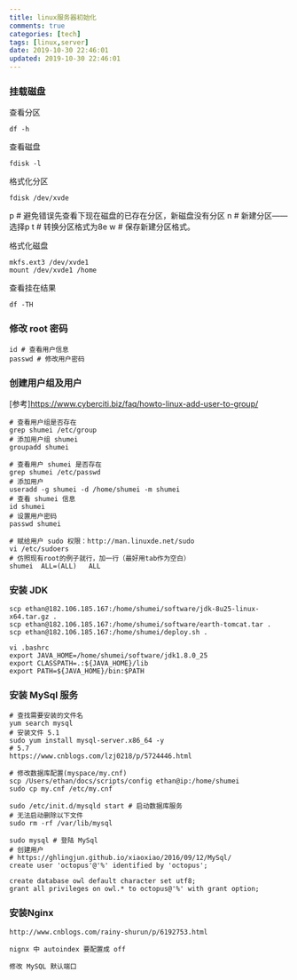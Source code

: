 ```yaml
---
title: linux服务器初始化
comments: true
categories: [tech]
tags: [linux,server]
date: 2019-10-30 22:46:01
updated: 2019-10-30 22:46:01
---
```


### 挂载磁盘
查看分区
```
df -h
```
查看磁盘
```
fdisk -l
```
格式化分区
```
fdisk /dev/xvde
```

p # 避免错误先查看下现在磁盘的已存在分区，新磁盘没有分区
n # 新建分区——选择p
t # 转换分区格式为8e
w # 保存新建分区格式。

格式化磁盘
```
mkfs.ext3 /dev/xvde1 
mount /dev/xvde1 /home
```
查看挂在结果
```
df -TH
```

### 修改 root 密码

```
id # 查看用户信息
passwd # 修改用户密码
```

### 创建用户组及用户
[参考]https://www.cyberciti.biz/faq/howto-linux-add-user-to-group/

```
# 查看用户组是否存在
grep shumei /etc/group
# 添加用户组 shumei
groupadd shumei

# 查看用户 shumei 是否存在
grep shumei /etc/passwd
# 添加用户
useradd -g shumei -d /home/shumei -m shumei
# 查看 shumei 信息
id shumei
# 设置用户密码
passwd shumei

# 赋给用户 sudo 权限：http://man.linuxde.net/sudo
vi /etc/sudoers
# 仿照现有root的例子就行，加一行（最好用tab作为空白）
shumei  ALL=(ALL)   ALL
```

### 安装 JDK

```
scp ethan@182.106.185.167:/home/shumei/software/jdk-8u25-linux-x64.tar.gz .
scp ethan@182.106.185.167:/home/shumei/software/earth-tomcat.tar .
scp ethan@182.106.185.167:/home/shumei/deploy.sh .

vi .bashrc
export JAVA_HOME=/home/shumei/software/jdk1.8.0_25
export CLASSPATH=.:${JAVA_HOME}/lib
export PATH=${JAVA_HOME}/bin:$PATH
```

### 安装 MySql 服务

```
# 查找需要安装的文件名
yum search mysql
# 安装文件 5.1
sudo yum install mysql-server.x86_64 -y
# 5.7
https://www.cnblogs.com/lzj0218/p/5724446.html

# 修改数据库配置(myspace/my.cnf)
scp /Users/ethan/docs/scripts/config ethan@ip:/home/shumei
sudo cp my.cnf /etc/my.cnf

sudo /etc/init.d/mysqld start # 启动数据库服务
# 无法启动删除以下文件
sudo rm -rf /var/lib/mysql

sudo mysql # 登陆 MySql
# 创建用户
# https://ghlingjun.github.io/xiaoxiao/2016/09/12/MySql/
create user 'octopus'@'%' identified by 'octopus';

create database owl default character set utf8;
grant all privileges on owl.* to octopus@'%' with grant option;
```

### 安装Nginx

```
http://www.cnblogs.com/rainy-shurun/p/6192753.html

nignx 中 autoindex 要配置成 off

修改 MySQL 默认端口
```
